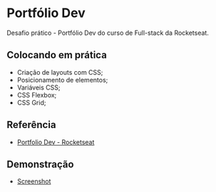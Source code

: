 
# Portfólio Dev

Desafio prático - Portfólio Dev do curso de Full-stack da Rocketseat.
## Colocando em prática

- Criação de layouts com CSS;
- Posicionamento de elementos;
- Variáveis CSS;
- CSS Flexbox;
- CSS Grid;





## Referência

 - [Portfolio Dev - Rocketseat](https://www.figma.com/community/file/1387080701963671866)

## Demonstração

- [Screenshot](assets/screenshot/PortfolioDevDemostracao.mp4)
